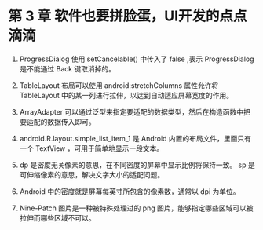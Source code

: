 # 第 3 章 软件也要拼脸蛋，UI开发的点点滴滴

1. ProgressDialog 使用 setCancelable() 中传入了 false ,表示 ProgressDialog 是不能通过 Back 键取消掉的。

2. TableLayout 布局可以使用 android:stretchColumns 属性允许将 TableLayout 中的某一列进行拉伸，以达到自动适应屏幕宽度的作用。

3. ArrayAdapter 可以通过泛型来指定要适配的数据类型，然后在构造函数中把要适配的数据传入即可。

4. android.R.layout.simple_list_item_1 是 Android 内置的布局文件，里面只有一个 TextView ，可用于简单地显示一段文本。

5. dp 是密度无关像素的意思，在不同密度的屏幕中显示比例将保持一致。 sp 是可伸缩像素的意思，解决文字大小的适配问题。

6. Android 中的密度就是屏幕每英寸所包含的像素数，通常以 dpi 为单位。

7. Nine-Patch 图片是一种被特殊处理过的 png 图片，能够指定哪些区域可以被拉伸而哪些区域不可以。